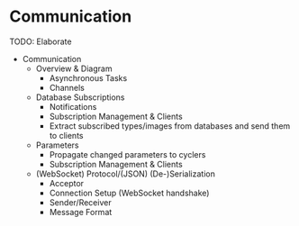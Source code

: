 # Communication

TODO: Elaborate

- Communication
    - Overview & Diagram
        - Asynchronous Tasks
        - Channels
    - Database Subscriptions
        - Notifications
        - Subscription Management & Clients
        - Extract subscribed types/images from databases and send them to clients
    - Parameters
        - Propagate changed parameters to cyclers
        - Subscription Management & Clients
    - (WebSocket) Protocol/(JSON) (De-)Serialization
        - Acceptor
        - Connection Setup (WebSocket handshake)
        - Sender/Receiver
        - Message Format

